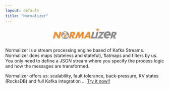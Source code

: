 ```yaml
---
layout: default
title: "Normalizer"
---
```


<p align="center">
    <a href="http://github.com/wizzie-io/normalizer">
        <img src="assets/img/normalizer.logo.svg" width="40%">
    </a>
</p>

Normalizer is a stream processing engine based of Kafka Streams. Normalizer does maps (stateless and stateful), flatmaps and filters by us. You only need to define a JSON stream where you specify the process logic and how the messages are transformed.

Normalizer offers us: scalability, fault tolerance, back-pressure, KV states (RocksDB) and full Kafka integration ... [Try it now!!](http://wizzie-io.github.io/normalizer/getting/getting-started.html)
